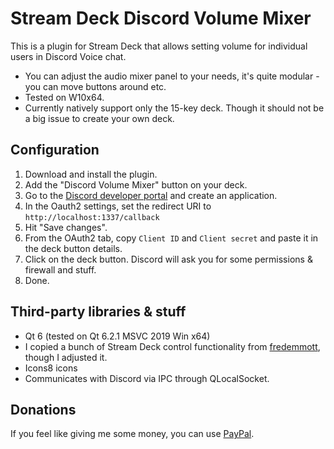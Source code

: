 # Stream Deck Discord Volume Mixer
This is a plugin for Stream Deck that allows setting volume for individual users in Discord Voice chat.

* You can adjust the audio mixer panel to your needs, it's quite modular - you can move buttons around etc.
* Tested on W10x64.
* Currently natively support only the 15-key deck. Though it should not be a big issue to create your own deck.

## Configuration
1. Download and install the plugin.
2. Add the "Discord Volume Mixer" button on your deck.
3. Go to the [Discord developer portal](https://discordapp.com/developers) and create an application.
4. In the Oauth2 settings, set the redirect URI to `http://localhost:1337/callback`
5. Hit "Save changes".
6. From the OAuth2 tab, copy `Client ID` and `Client secret` and paste it in the deck button details.
7. Click on the deck button. Discord will ask you for some permissions & firewall and stuff.
8. Done.

## Third-party libraries & stuff
* Qt 6 (tested on Qt 6.2.1 MSVC 2019 Win x64)
* I copied a bunch of Stream Deck control functionality from [fredemmott](https://github.com/fredemmott/StreamDeck-CPPSDK), though I adjusted it.
* Icons8 icons
* Communicates with Discord via IPC through QLocalSocket.

## Donations
If you feel like giving me some money, you can use [PayPal](https://www.paypal.com/donate/?hosted_button_id=QZC5P67TBTRX6).